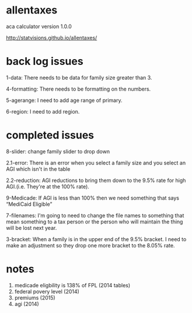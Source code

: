 allentaxes
==========

aca calculator version 1.0.0

http://statvisions.github.io/allentaxes/

back log issues
==========

1-data: There needs to be data for family size greater than 3.

4-formatting: There needs to be formatting on the numbers.

5-agerange: I need to add age range of primary.

6-region: I need to add region.


completed issues
==========
8-slider: change family slider to drop down

2.1-error: There is an error when you select a family size and you select an AGI which isn't in the table 

2.2-reduction: AGI reductions to bring them down to the 9.5% rate for high AGI.(i.e. They're at the 100% rate). 

9-Medicade: If AGI is less than 100% then we need something that says “MediCaid Eligible”

7-filenames: I'm going to need to change the file names to something that mean something to a tax person or the person who will maintain the thing will be lost next year.

3-bracket: When a family is in the upper end of the 9.5% bracket. I need to make an adjustment so they drop one more bracket to the 8.05% rate.



notes
==========
1. medicade eligbility is 138% of FPL (2014 tables)
2. federal povery level (2014)
3. premiums (2015)
4. agi (2014)
